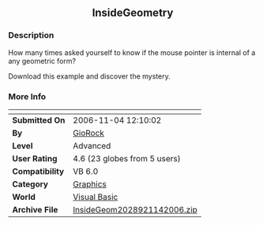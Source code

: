 ﻿<div align="center">

## InsideGeometry


</div>

### Description

How many times asked yourself to know if the mouse pointer is internal of a any geometric form?

Download this example and discover the mystery.
 
### More Info
 


<span>             |<span>
---                |---
**Submitted On**   |2006-11-04 12:10:02
**By**             |[GioRock](https://github.com/Planet-Source-Code/PSCIndex/blob/master/ByAuthor/giorock.md)
**Level**          |Advanced
**User Rating**    |4.6 (23 globes from 5 users)
**Compatibility**  |VB 6\.0
**Category**       |[Graphics](https://github.com/Planet-Source-Code/PSCIndex/blob/master/ByCategory/graphics__1-46.md)
**World**          |[Visual Basic](https://github.com/Planet-Source-Code/PSCIndex/blob/master/ByWorld/visual-basic.md)
**Archive File**   |[InsideGeom2028921142006\.zip](https://github.com/Planet-Source-Code/giorock-insidegeometry__1-66999/archive/master.zip)








